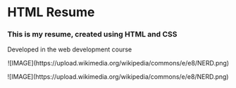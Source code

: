 # HTML Resume

### This is my resume, created using HTML and CSS

Developed in the web development course

<p style="text-align: center;">![IMAGE](https://upload.wikimedia.org/wikipedia/commons/e/e8/NERD.png)</p>
![IMAGE](https://upload.wikimedia.org/wikipedia/commons/e/e8/NERD.png)
